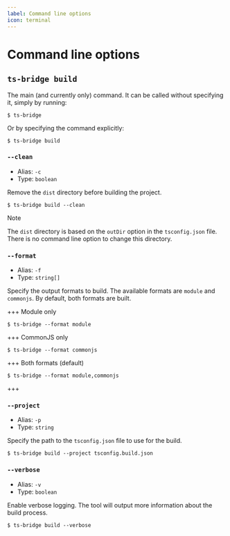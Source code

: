 ```yaml
---
label: Command line options
icon: terminal
---
```


# Command line options

## `ts-bridge build`

The main (and currently only) command. It can be called without specifying it,
simply by running:

```shell
$ ts-bridge
```

Or by specifying the command explicitly:

```shell
$ ts-bridge build
```

### `--clean`

- Alias: `-c`
- Type: `boolean`

Remove the `dist` directory before building the project.

```shell
$ ts-bridge build --clean
```

> [!NOTE]
> The `dist` directory is based on the `outDir` option in the `tsconfig.json`
> file. There is no command line option to change this directory.

### `--format`

- Alias: `-f`
- Type: `string[]`

Specify the output formats to build. The available formats are `module` and
`commonjs`. By default, both formats are built.

+++ Module only

```shell
$ ts-bridge --format module
```

+++ CommonJS only

```shell
$ ts-bridge --format commonjs
```

+++ Both formats (default)

```shell
$ ts-bridge --format module,commonjs
```

+++

### `--project`

- Alias: `-p`
- Type: `string`

Specify the path to the `tsconfig.json` file to use for the build.

```shell
$ ts-bridge build --project tsconfig.build.json
```

### `--verbose`

- Alias: `-v`
- Type: `boolean`

Enable verbose logging. The tool will output more information about the build
process.

```shell
$ ts-bridge build --verbose
```
